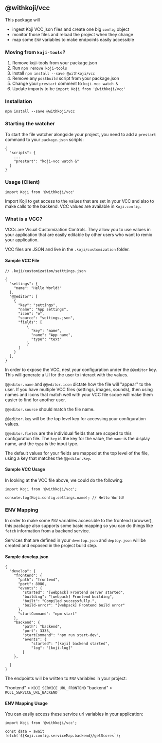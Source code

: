 ## @withkoji/vcc

This package will 

- ingest Koji VCC json files and create one big `config` object
- monitor those files and reload the project when they change
- map some `ENV` variables to make endpoints easily accessible

### Moving from `koji-tools`?

1. Remove koji-tools from your package.json
2. Run `npm remove koji-tools`
3. Install `npm install --save @withkoji/vcc`
4. Remove any `postbuild` script from your package.json
5. Change your `prestart` comment to `koji-vcc watch &`
6. Update imports to be `import Koji from '@withkoji/vcc'`

### Installation

`npm install --save @withkoji/vcc`

### Starting the watcher

To start the file watcher alongside your project, you need to add a `prestart` command to your `package.json` scripts:
```
{
  "scripts": {
    ...
    "prestart": "koji-vcc watch &"
  }
}
```

### Usage (Client)

`import Koji from '@withkoji/vcc'`

Import Koji to get access to the values that are set in your VCC and also to make calls to the backend. VCC values are available in `Koji.config`.


### What is a VCC?

VCCs are Visual Customization Controls. They allow you to use values in your application that are easily editable by other users who want to remix your application.

VCC files are JSON and live in the `.koji/customization` folder.


#### Sample VCC File

```
// .koji/customization/setttings.json

{
  "settings": {
    "name": "Hello World!"
  },
  "@@editor": [
    {
      "key": "settings",
      "name": "App settings",
      "icon": "⚙️",
      "source": "settings.json",
      "fields": [
          {
            "key": "name",
            "name": "App name",
            "type": "text"
          }
      ]
    }
  ],
}
```


In order to expose the VCC, nest your configuration under the `@@editor` key. This will generate a UI for the user to interact with the values.

`@@editor.name` and `@@editor.icon` dictate how the file will "appear" to the user. If you have multiple VCC files (settings, images, sounds), then using names and icons that match well with your VCC file scope will make them easier to find for another user.

`@@editor.source` should match the file name.

`@@editor.key` will be the top level key for accessing your configuration values.

`@@editor.fields` are the individual fields that are scoped to this configuration file. The `key` is the key for the value, the `name` is the display name, and the `type` is the input type.

The default values for your fields are mapped at the top level of the file, using a key that matches the `@@editor.key`.


#### Sample VCC Usage

In looking at the VCC file above, we could do the following:

```
import Koji from '@withkoji/vcc';

console.log(Koji.config.settings.name); // Hello World!
```


### ENV Mapping

In order to make some `ENV` variables accessible to the frontend (browser), this package also supports some basic mapping so you can do things like `fetch` information from a backend service.

Services that are defined in your `develop.json` and `deploy.json` will be created and exposed in the project build step.

#### Sample develop.json

```
{
  "develop": {
    "frontend": {
      "path": "frontend",
      "port": 8080,
      "events": {
        "started": "[webpack] Frontend server started",
        "building": "[webpack] Frontend building",
        "built": "Compiled successfully.",
        "build-error": "[webpack] Frontend build error"
      },
      "startCommand": "npm start"
    },
    "backend": {
        "path": "backend",
        "port": 3333,
        "startCommand": "npm run start-dev",
        "events": {
            "started": "[koji] backend started",
            "log": "[koji-log]"
        }
    },
    
  }
}

```

The endpoints will be written to `ENV` variables in your project:

"frontend" > `KOJI_SERVICE_URL_FRONTEND`
"backend" > `KOJI_SERVICE_URL_BACKEND`

#### ENV Mapping Usage

You can easily access these service url variables in your application:

```
import Koji from '@withkoji/vcc';

const data = await fetch(`${Koji.config.serviceMap.backend}/getScores`);
```

